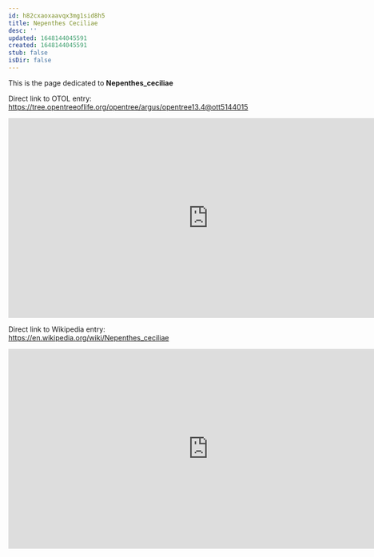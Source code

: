 ```yaml
---
id: h82cxaoxaavqx3mg1sid8h5
title: Nepenthes Ceciliae
desc: ''
updated: 1648144045591
created: 1648144045591
stub: false
isDir: false
---
```

This is the page dedicated to **Nepenthes_ceciliae**


Direct link to OTOL entry: https://tree.opentreeoflife.org/opentree/argus/opentree13.4@ott5144015



<html>
    <body>
    <iframe src="https://tree.opentreeoflife.org/opentree/argus/opentree13.4@ott5144015"
    width="800" height="400" frameborder="0" allowfullscreen> </iframe>
    </body>
</html>
    


Direct link to Wikipedia entry: https://en.wikipedia.org/wiki/Nepenthes_ceciliae



<html>
    <body>
    <iframe src="https://en.wikipedia.org/wiki/Nepenthes_ceciliae"
    width="800" height="400" frameborder="0" allowfullscreen> </iframe>
    </body>
</html>
    
